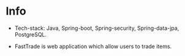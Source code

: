 # Info

* Tech-stack: Java, Spring-boot, Spring-security, Spring-data-jpa, PostgreSQL.

* FastTrade is web application which allow users to trade items.


